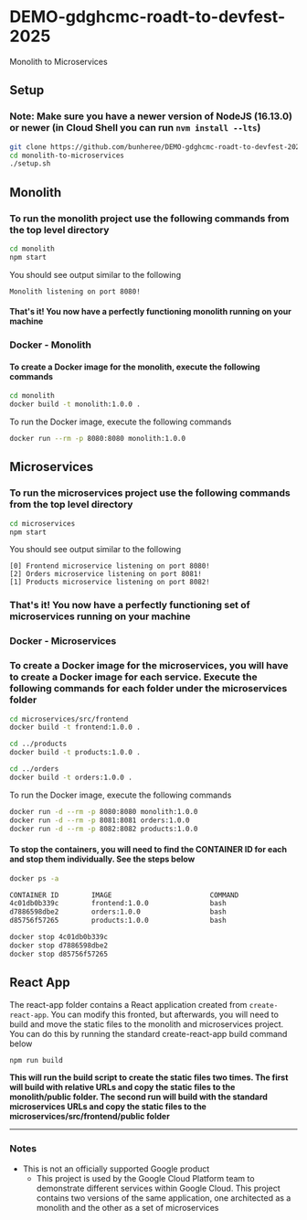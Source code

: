 # DEMO-gdghcmc-roadt-to-devfest-2025

Monolith to Microservices

## Setup

### **Note:** Make sure you have a newer version of NodeJS (16.13.0) or newer (in Cloud Shell you can run `nvm install --lts`)

```bash
git clone https://github.com/bunheree/DEMO-gdghcmc-roadt-to-devfest-2025
cd monolith-to-microservices
./setup.sh
```

## Monolith

### To run the monolith project use the following commands from the top level directory

```bash
cd monolith
npm start
```

You should see output similar to the following

```text
Monolith listening on port 8080!
```

#### That's it! You now have a perfectly functioning monolith running on your machine

### Docker - Monolith

#### To create a Docker image for the monolith, execute the following commands

```bash
cd monolith
docker build -t monolith:1.0.0 .
```

To run the Docker image, execute the following commands

```bash
docker run --rm -p 8080:8080 monolith:1.0.0
```

## Microservices

### To run the microservices project use the following commands from the top level directory

```bash
cd microservices
npm start
```

You should see output similar to the following

```text
[0] Frontend microservice listening on port 8080!
[2] Orders microservice listening on port 8081!
[1] Products microservice listening on port 8082!
```

### That's it! You now have a perfectly functioning set of microservices running on your machine

### Docker - Microservices

### To create a Docker image for the microservices, you will have to create a Docker image for each service. Execute the following commands for each folder under the microservices folder

```bash
cd microservices/src/frontend
docker build -t frontend:1.0.0 .

cd ../products
docker build -t products:1.0.0 .

cd ../orders
docker build -t orders:1.0.0 .
```

To run the Docker image, execute the following commands

```bash
docker run -d --rm -p 8080:8080 monolith:1.0.0
docker run -d --rm -p 8081:8081 orders:1.0.0
docker run -d --rm -p 8082:8082 products:1.0.0
```

#### To stop the containers, you will need to find the CONTAINER ID for each and stop them individually. See the steps below

```bash
docker ps -a

CONTAINER ID        IMAGE                        COMMAND                CREATED
4c01db0b339c        frontend:1.0.0               bash                   17 seconds ago
d7886598dbe2        orders:1.0.0                 bash                   17 seconds ago
d85756f57265        products:1.0.0               bash                   17 seconds ago

docker stop 4c01db0b339c
docker stop d7886598dbe2
docker stop d85756f57265
```

## React App

The react-app folder contains a React application created from `create-react-app`. You can modify this fronted, but afterwards, you will need to build and move the static files to the monolith and microservices project. You can do this by running the standard create-react-app build command below

```bash
npm run build
```

**This will run the build script to create the static files two times. The first will build with relative URLs and copy the static files to the monolith/public folder. The second run will build with the standard microservices URLs and copy the static files to the microservices/src/frontend/public folder**

---------------
### Notes
* This is not an officially supported Google product
  * This project is used by the Google Cloud Platform team to demonstrate different services within Google Cloud. This project contains two versions of the same application, one architected as a monolith and the other as a set of microservices 

